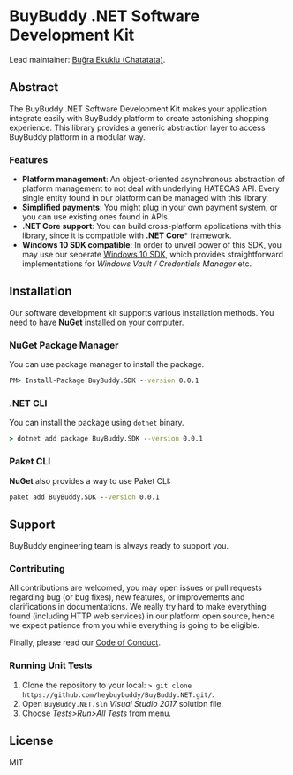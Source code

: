 # BuyBuddy .NET Software Development Kit

Lead maintainer: [Buğra Ekuklu (Chatatata)](https://github.com/Chatatata).

## Abstract

The BuyBuddy .NET Software Development Kit makes your application integrate easily with BuyBuddy platform to create astonishing shopping experience.
This library provides a generic abstraction layer to access BuyBuddy platform in a modular way.

### Features
- **Platform management**: An object-oriented asynchronous abstraction of platform management to not deal with underlying HATEOAS API. Every single entity found in our platform can be managed with this library.
- **Simplified payments**: You might plug in your own payment system, or you can use existing ones found in APIs.
- **.NET Core support**: You can build cross-platform applications with this library, since it is compatible with **.NET Core**\* framework.
- **Windows 10 SDK compatible**: In order to unveil power of this SDK, you may use our seperate [Windows 10 SDK](https://github.com/heybuybuddy/BuyBuddy.Windows.SDK/), which provides straightforward implementations for *Windows Vault / Credentials Manager* etc.

## Installation

Our software development kit supports various installation methods.
You need to have **NuGet** installed on your computer.

### NuGet Package Manager

You can use package manager to install the package.

```cmd
PM> Install-Package BuyBuddy.SDK --version 0.0.1
```

### .NET CLI

You can install the package using `dotnet` binary.

```cmd
> dotnet add package BuyBuddy.SDK --version 0.0.1
```

### Paket CLI

**NuGet** also provides a way to use Paket CLI:

```cmd
paket add BuyBuddy.SDK --version 0.0.1
```

## Support

BuyBuddy engineering team is always ready to support you.

### Contributing

All contributions are welcomed, you may open issues or pull requests regarding bug (or bug fixes), new features, or improvements and clarifications in documentations.
We really try hard to make everything found (including HTTP web services) in our platform open source, hence we expect patience from you while everything is going to be eligible.

Finally, please read our [Code of Conduct](https://github.com/heybuybuddy/BuyBuddy.NET/blob/refactor/CODE_OF_CONDUCT.md).

### Running Unit Tests
1. Clone the repository to your local: `> git clone https://github.com/heybuybuddy/BuyBuddy.NET.git/`.
2. Open `BuyBuddy.NET.sln` *Visual Studio 2017* solution file.
3. Choose *Tests>Run>All Tests* from menu.

## License

MIT
